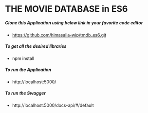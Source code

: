 # THE MOVIE DATABASE in ES6

##### Clone this Application using below link in your favorite code editor

+ https://github.com/himasaila-wip/tmdb_es6.git

##### To get all the desired libraries

- npm install

##### To run the Application

+ http://localhost:5000/

##### To run the Swagger

+ http://localhost:5000/docs-api/#/default


